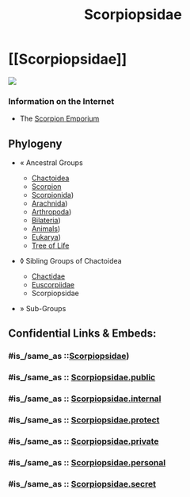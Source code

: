 ﻿---
title: Scorpiopsidae
---

# [[Scorpiopsidae]] 

![](Scorpiopsidae.png)

### Information on the Internet

-   The [Scorpion     Emporium](http://wrbu.si.edu/www/stockwell/emporium/emporium.html)

## Phylogeny 

-   « Ancestral Groups  
    -   [Chactoidea](../Chactoidea.md)
    -   [Scorpion](../../Scorpion.md)
    -  [Scorpionida](../../../Scorpionida.md))
    -  [Arachnida](../../../../Arachnida.md))
    -  [Arthropoda](../../../../../../Arthropoda.md))
    -  [Bilateria](../../../../../../../Bilateria.md))
    -  [Animals](../../../../../../../../Animals.md))
    -  [Eukarya](../../../../../../../../../Eukarya.md))
    -   [Tree of Life](../../../../../../../../../Tree_of_Life.md)

-   ◊ Sibling Groups of  Chactoidea
    -   [Chactidae](Chactidae.md)
    -   [Euscorpiidae](Euscorpiidae.md)
    -   Scorpiopsidae

-   » Sub-Groups 


## Confidential Links & Embeds: 

### #is_/same_as ::[Scorpiopsidae](Scorpiopsidae.md)) 

### #is_/same_as :: [Scorpiopsidae.public](/_public/bio/bio~Domain/Eukarya/Animals/Bilateria/Arthropoda/Chelicerata/Arachnida/Scorpionida/Scorpion/Chactoidea/Scorpiopsidae.public.md) 

### #is_/same_as :: [Scorpiopsidae.internal](/_internal/bio/bio~Domain/Eukarya/Animals/Bilateria/Arthropoda/Chelicerata/Arachnida/Scorpionida/Scorpion/Chactoidea/Scorpiopsidae.internal.md) 

### #is_/same_as :: [Scorpiopsidae.protect](/_protect/bio/bio~Domain/Eukarya/Animals/Bilateria/Arthropoda/Chelicerata/Arachnida/Scorpionida/Scorpion/Chactoidea/Scorpiopsidae.protect.md) 

### #is_/same_as :: [Scorpiopsidae.private](/_private/bio/bio~Domain/Eukarya/Animals/Bilateria/Arthropoda/Chelicerata/Arachnida/Scorpionida/Scorpion/Chactoidea/Scorpiopsidae.private.md) 

### #is_/same_as :: [Scorpiopsidae.personal](/_personal/bio/bio~Domain/Eukarya/Animals/Bilateria/Arthropoda/Chelicerata/Arachnida/Scorpionida/Scorpion/Chactoidea/Scorpiopsidae.personal.md) 

### #is_/same_as :: [Scorpiopsidae.secret](/_secret/bio/bio~Domain/Eukarya/Animals/Bilateria/Arthropoda/Chelicerata/Arachnida/Scorpionida/Scorpion/Chactoidea/Scorpiopsidae.secret.md)

